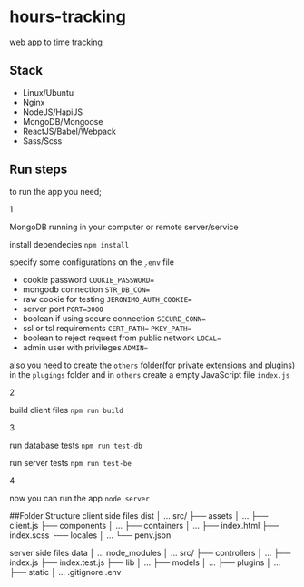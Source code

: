 # hours-tracking
web app to time tracking

## Stack
+ Linux/Ubuntu
+ Nginx
+ NodeJS/HapiJS
+ MongoDB/Mongoose
+ ReactJS/Babel/Webpack
+ Sass/Scss

## Run steps
to run the app you need;

1

MongoDB running in your computer or remote server/service

install dependecies `npm install`

specify some configurations on the ̣`.env` file

* cookie password
`COOKIE_PASSWORD=`
* mongodb connection
`STR_DB_CON=`
* raw cookie for testing
`JERONIMO_AUTH_COOKIE=`
* server port
`PORT=3000`
* boolean if using secure connection
`SECURE_CONN=`
* ssl or tsl requirements
`CERT_PATH=`
`PKEY_PATH=`
* boolean to reject request from public network
`LOCAL=`
* admin user with privileges
`ADMIN=`


also you need to create the `others` folder(for private extensions and plugins) in the
`plugings` folder and in `others` create a empty JavaScript file `index.js`

2

build client files `npm run build`

3

run database tests `npm run test-db`

run server tests `npm run test-be`

4

now you can run the app `node server`


##Folder Structure
client side files
  dist
  │ ...
  src/
  ├── assets
  │   ...
  ├── client.js
  ├── components
  │   ...
  ├── containers
  │   ...
  ├── index.html
  ├── index.scss
  ├── locales
  │   ...
  └── penv.json

server side files
  data
  │ ...
  node_modules
  │ ...
  src/
  ├── controllers
  │   ...
  ├── index.js
  ├── index.test.js
  ├── lib
  │   ...
  ├── models
  │   ...
  ├── plugins
  │   ...
  ├── static
  │   ...
  .gitignore
  .env
